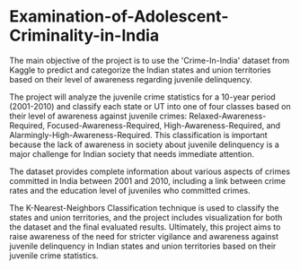# Examination-of-Adolescent-Criminality-in-India

The main objective of the project is to use the 'Crime-In-India' dataset from Kaggle to predict and categorize the Indian states and union territories based on their level of awareness regarding juvenile delinquency. 

The project will analyze the juvenile crime statistics for a 10-year period (2001-2010) and classify each state or UT into one of four classes based on their level of awareness against juvenile crimes: Relaxed-Awareness-Required, Focused-Awareness-Required, High-Awareness-Required, and Alarmingly-High-Awareness-Required. This classification is important because the lack of awareness in society about juvenile delinquency is a major challenge for Indian society that needs immediate attention.

The dataset provides complete information about various aspects of crimes committed in India between 2001 and 2010, including a link between crime rates and the education level of juveniles who committed crimes. 

The K-Nearest-Neighbors Classification technique is used to classify the states and union territories, and the project includes visualization for both the dataset and the final evaluated results. Ultimately, this project aims to raise awareness of the need for stricter vigilance and awareness against juvenile delinquency in Indian states and union territories based on their juvenile crime statistics.
